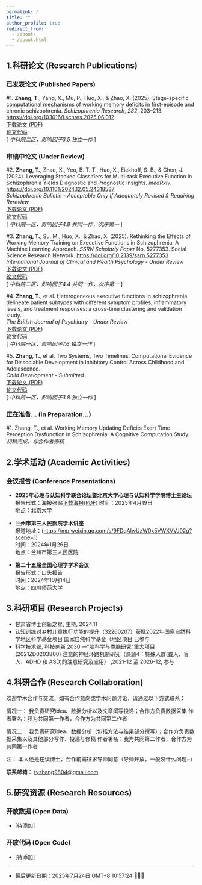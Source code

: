 ```yaml
---
permalink: /
title: ""
author_profile: true
redirect_from: 
  - /about/
  - /about.html
---
```


## 1.科研论文 (Research Publications)

### 已发表论文 (Published Papers)
#1. **Zhang, T.**, Yang, X., Mu, P., Huo, X., & Zhao, X. (2025). Stage-specific computational mechanisms of working memory deficits in first-episode and chronic schizophrenia. *Schizophrenia Research*, *282*, 203–213. https://doi.org/10.1016/j.schres.2025.06.012  
   [下载论文 (PDF)](https://tyzhang98.github.io/zhang/files/paper1.pdf)<br>
   [论文代码](https://github.com/tyzhang98/Two-back-task-HDDM)<br> 
   [ *中科院二区，影响因子3.5*
   *独立一作* ]

### 审稿中论文 (Under Review)
#2. **Zhang, T.**, Zhao, X., Yeo, B. T. T., Huo, X., Eickhoff, S. B., & Chen, J. (2024). Leveraging Stacked Classifiers for Multi-task Executive Function in Schizophrenia Yields Diagnostic and Prognostic Insights. *medRxiv*. https://doi.org/10.1101/2024.12.05.24318587  <br>
   *Schizophrenia Bulletin - Acceptable Only If Adequately Revised & Requiring Rereview*<br>
   [下载论文 (PDF)](https://tyzhang98.github.io/zhang/files/paper2.pdf)<br>
   [论文代码](https://doi.org/10.6084/m9.figshare.26086594.v1)<br>
   [ *中科院一区，影响因子4.8*
   *共同一作，次序第一* ]

#3. **Zhang, T.**, Su, M., Huo, X., & Zhao, X. (2025). Rethinking the Effects of Working Memory Training on Executive Functions in Schizophrenia: A Machine Learning Approach. *SSRN Scholarly Paper* No. 5277353. Social Science Research Network. https://doi.org/10.2139/ssrn.5277353<br>
  *International Journal of Clinical and Health Psychology - Under Review*<br>
  [下载论文 (PDF)](https://tyzhang98.github.io/zhang/files/paper3.pdf)<br>
  [论文代码](https://github.com/tyzhang98/ML-PsyExecShift)<br>
  [ *中科院二区，影响因子4.4*
  *共同一作，次序第一* ]

#4. **Zhang, T.**, et al. Heterogeneous executive functions in schizophrenia delineate patient subtypes with different symptom profiles, inflammatory levels, and treatment responses: a cross-time clustering and validation study.<br>
  *The British Journal of Psychiatry - Under Review*<br>
  [下载论文 (PDF)](https://tyzhang98.github.io/zhang/files/paper4.pdf)<br>
  [论文代码](https://github.com/tyzhang98/Code_Heterogeneous_EFs_in_SCZ)<br>
  [ *中科院一区，影响因子7.6*
  *独立一作* ]

#5. **Zhang, T.**, et al. Two Systems, Two Timelines: Computational Evidence for Dissociable Development in Inhibitory Control Across Childhood and Adolescence.<br>
  *Child Development - Submitted*<br>
  [下载论文 (PDF)](https://tyzhang98.github.io/zhang/files/paper5.pdf)<br>
  [论文代码](https://github.com/tyzhang98/inhibitory-control-dev-cogmodel-code)<br>
  [ *中科院一区，影响因子3.8*
  *独立一作* ]

### 正在准备... (In Preparation...)
#1. Zhang, T., et al. Working Memory Updating Deficits Exert Time Perception Dysfunction in Schizophrenia: A Cognitive Computation Study.<br>
  *初稿完成，与合作者修稿*


## 2.学术活动 (Academic Activities)

### 会议报告 (Conference Presentations)
- **2025年心理与认知科学联合论坛暨北京大学心理与认知科学学院博士生论坛**  
  报告形式：海报张贴[下载海报(PDF)](https://tyzhang98.github.io/zhang/files/slides1.pdf)
  时间：2025年4月19日  
  地点：北京大学
- **兰州市第三人民医院学术讲座**  
  报道地址：(https://mp.weixin.qq.com/s/9FDqAlwUzW0x5VWXVVJ02g?scene=1)<br>
  时间：2024年1月26日  
  地点：兰州市第三人民医院

- **第二十五届全国心理学学术会议**  
  报告形式：口头报告  
  时间：2024年10月14日  
  地点：四川师范大学

## 3.科研项目 (Research Projects)
- 甘肃省博士创新之星, 主持, 2024.11
- 认知训练对乡村儿童执行功能的提升（32260207）获批2022年国家自然科学地区科学基金项目
国家自然科学基金（地区项目,已参与
- 科学技术部, 科技创新 2030 —"脑科学与类脑研究"重大项目 (2021ZD0203800) 注意的神经环路机制研究（课题4：特殊人群(聋人、盲人、ADHD 和 ASD)的注意研究及应用）
,2021-12 至 2026-12, 参与


## 4.科研合作 (Research Collaboration)

欢迎学术合作与交流，如有合作意向或学术问题讨论，请通过以下方式联系：

情况一： 我负责研究idea、数据分析以及文章撰写投递；合作方负责数据采集
作者署名：我为共同第一作者，合作方为共同第二作者

情况二： 我负责研究idea、数据分析（包括方法与结果部分撰写）；合作方负责数据采集以及其他部分写作、投递与修稿
作者署名：我为共同第二作者，合作方为共同第一作者

注： 本人还是在读博士，合作前需征求导师同意（导师开放，一般没什么问题~）

**联系邮箱：** tyzhang9804@gmail.com


## 5.研究资源 (Research Resources)


### 开放数据 (Open Data)
- [待添加]

### 开放代码 (Open Code)
- [待添加]

---
- 最后更新日期：2025年7月24日 GMT+8 10:57:24 🏃🏃🏃